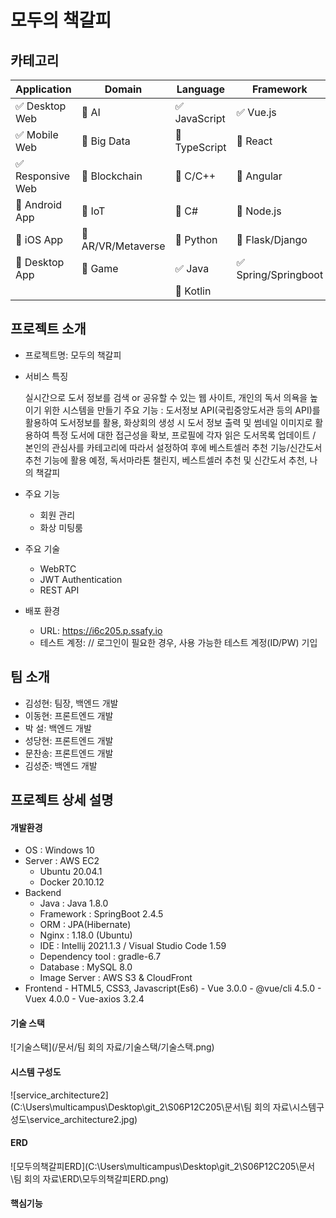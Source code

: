 # 모두의 책갈피

<!-- 필수 항목 -->

## 카테고리

| Application | Domain | Language | Framework |
| ---- | ---- | ---- | ---- |
| :white_check_mark: Desktop Web | :black_square_button: AI | :white_check_mark: JavaScript | :white_check_mark: Vue.js |
| :white_check_mark: Mobile Web | :black_square_button: Big Data | :black_square_button: TypeScript | :black_square_button: React |
| :white_check_mark: Responsive Web | :black_square_button: Blockchain | :black_square_button: C/C++ | :black_square_button: Angular |
| :black_square_button: Android App | :black_square_button: IoT | :black_square_button: C# | :black_square_button: Node.js |
| :black_square_button: iOS App | :black_square_button: AR/VR/Metaverse | :black_square_button: Python | :black_square_button: Flask/Django |
| :black_square_button: Desktop App | :black_square_button: Game | :white_check_mark: Java | :white_check_mark: Spring/Springboot |
| | | :black_square_button: Kotlin | |



## 프로젝트 소개

* 프로젝트명: 모두의 책갈피

* 서비스 특징

  실시간으로 도서 정보를 검색 or 공유할 수 있는 웹 사이트, 개인의 독서 의욕을 높이기 위한 시스템을 만들기 주요 기능 : 도서정보 API(국립중앙도서관 등의 API)를 활용하여 도서정보를 활용, 화상회의 생성 시  도서 정보 출력 및 썸네일 이미지로 활용하여 특정 도서에 대한 접근성을 확보, 프로필에 각자 읽은 도서목록 업데이트 / 본인의 관심사를 카테고리에 따라서 설정하여 후에 베스트셀러 추천 기능/신간도서 추천 기능에 활용 예정, 독서마라톤 챌린지, 베스트셀러 추천 및 신간도서 추천, 나의 책갈피 

* 주요 기능
  - 회원 관리
  - 화상 미팅룸
  
* 주요 기술
  - WebRTC
  - JWT Authentication
  - REST API
  
* 배포 환경
  - URL: https://i6c205.p.ssafy.io
  - 테스트 계정: // 로그인이 필요한 경우, 사용 가능한 테스트 계정(ID/PW) 기입



## 팀 소개
* 김성현: 팀장, 백엔드 개발
* 이동현: 프론트엔드 개발
* 박 설: 백엔드 개발
* 성당현: 프론트엔드 개발
* 문찬송: 프론트엔드 개발
* 김성준: 백엔드 개발



## 프로젝트 상세 설명

#### 개발환경

- OS : Windows 10
- Server : AWS EC2
  - Ubuntu 20.04.1
  - Docker 20.10.12
- Backend
  - Java : Java 1.8.0
  - Framework : SpringBoot 2.4.5
  - ORM : JPA(Hibernate)
  - Nginx : 1.18.0 (Ubuntu)
  - IDE : Intellij 2021.1.3 / Visual Studio Code 1.59
  - Dependency tool : gradle-6.7
  - Database : MySQL 8.0
  - Image Server : AWS S3 & CloudFront
- Frontend - HTML5, CSS3, Javascript(Es6) - Vue 3.0.0 - @vue/cli 4.5.0 - Vuex 4.0.0 - Vue-axios 3.2.4



#### 기술 스택 

![기술스택](/문서/팀 회의 자료/기술스택/기술스택.png)



#### 시스템 구성도

![service_architecture2](C:\Users\multicampus\Desktop\git_2\S06P12C205\문서\팀 회의 자료\시스템구성도\service_architecture2.jpg)



#### ERD

![모두의책갈피ERD](C:\Users\multicampus\Desktop\git_2\S06P12C205\문서\팀 회의 자료\ERD\모두의책갈피ERD.png)





#### 핵심기능

